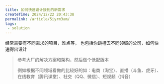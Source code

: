 ```yaml
---
title: 如何快速设计接到的新需求
createTime: 2024/12/22 20:43:38
permalink: /article/5iyrm3am/
tags:
 - solution
---
```

经常需要有不同需求的项目，难点等， 也包括你跳槽去不同领域的公司，如何快速得出设计

> 参考大厂的解决方案和架构，然后做个低配版本
>
> 例如根据不同领域看做的比较好的如：电商（淘宝）、直播（斗鱼、虎牙）、在线教育（腾讯课堂）、社交（QQ、微信）、短视频（抖音）
